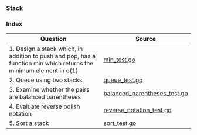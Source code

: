 ### Stack

### Index
| Question       | Source |
| -------- |   ------------- |
| 1. Design a stack which, in addition to push and pop, has a function min which returns the minimum element in o(1) | [min_test.go](./min_test.go)  |
| 2. Queue using two stacks | [queue_test.go](./queue_test.go)  |
| 3. Examine whether the pairs are balanced parentheses | [balanced_parentheses_test.go](./balanced_parentheses_test.go)  |
| 4. Evaluate reverse polish notation | [reverse_notation_test.go](./reverse_notation_test.go)  |
| 5. Sort a stack | [sort_test.go](./sort_test.go)  |